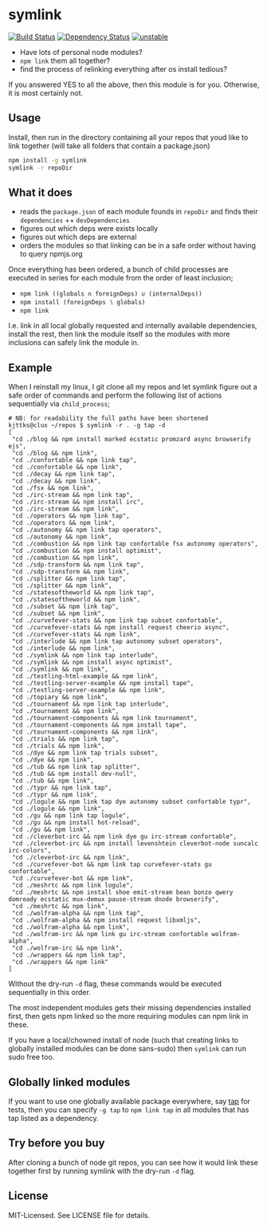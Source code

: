# symlink
[![Build Status](https://secure.travis-ci.org/clux/symlink.png)](http://travis-ci.org/clux/symlink)
[![Dependency Status](https://david-dm.org/clux/symlink.png)](https://david-dm.org/clux/symlink)
[![unstable](http://hughsk.github.io/stability-badges/dist/unstable.svg)](http://nodejs.org/api/documentation.html#documentation_stability_index)

- Have lots of personal node modules?
- `npm link` them all together?
- find the process of relinking everything after os install tedious?

If you answered YES to all the above, then this module is for you.
Otherwise, it is most certainly not.

## Usage
Install, then run in the directory containing all your repos that youd like to link together (will take all folders that contain a package.json)

```bash
npm install -g symlink
symlink -r repoDir
```

## What it does

- reads the `package.json` of each module founds in `repoDir` and finds their `dependencies` ++ `devDependencies`
- figures out which deps were exists locally
- figures out which deps are external
- orders the modules so that linking can be in a safe order without having to query npmjs.org

Once everything has been ordered, a bunch of child processes are executed in series for each module from the order of least inclusion;

- `npm link ((globals ∩ foreignDeps) ∪ (internalDeps))`
- `npm install (foreignDeps ∖ globals)`
- `npm link`

I.e. link in all local globally requested and internally available dependencies, install the rest, then link the module itself so the modules with more inclusions can safely link the module in.

## Example
When I reinstall my linux, I git clone all my repos and let symlink figure out a safe order of commands and perform the following list of actions sequentially via `child_process`;

```
# NB: for readability the full paths have been shortened
kjttks@clux ~/repos $ symlink -r . -g tap -d
[
 "cd ./blog && npm install marked ecstatic promzard async browserify ejs",
 "cd ./blog && npm link",
 "cd ./confortable && npm link tap",
 "cd ./confortable && npm link",
 "cd ./decay && npm link tap",
 "cd ./decay && npm link",
 "cd ./fsx && npm link",
 "cd ./irc-stream && npm link tap",
 "cd ./irc-stream && npm install irc",
 "cd ./irc-stream && npm link",
 "cd ./operators && npm link tap",
 "cd ./operators && npm link",
 "cd ./autonomy && npm link tap operators",
 "cd ./autonomy && npm link",
 "cd ./combustion && npm link tap confortable fsx autonomy operators",
 "cd ./combustion && npm install optimist",
 "cd ./combustion && npm link",
 "cd ./sdp-transform && npm link tap",
 "cd ./sdp-transform && npm link",
 "cd ./splitter && npm link tap",
 "cd ./splitter && npm link",
 "cd ./statesoftheworld && npm link tap",
 "cd ./statesoftheworld && npm link",
 "cd ./subset && npm link tap",
 "cd ./subset && npm link",
 "cd ./curvefever-stats && npm link tap subset confortable",
 "cd ./curvefever-stats && npm install request cheerio async",
 "cd ./curvefever-stats && npm link",
 "cd ./interlude && npm link tap autonomy subset operators",
 "cd ./interlude && npm link",
 "cd ./symlink && npm link tap interlude",
 "cd ./symlink && npm install async optimist",
 "cd ./symlink && npm link",
 "cd ./testling-html-example && npm link",
 "cd ./testling-server-example && npm install tape",
 "cd ./testling-server-example && npm link",
 "cd ./topiary && npm link",
 "cd ./tournament && npm link tap interlude",
 "cd ./tournament && npm link",
 "cd ./tournament-components && npm link tournament",
 "cd ./tournament-components && npm install tape",
 "cd ./tournament-components && npm link",
 "cd ./trials && npm link tap",
 "cd ./trials && npm link",
 "cd ./dye && npm link tap trials subset",
 "cd ./dye && npm link",
 "cd ./tub && npm link tap splitter",
 "cd ./tub && npm install dev-null",
 "cd ./tub && npm link",
 "cd ./typr && npm link tap",
 "cd ./typr && npm link",
 "cd ./logule && npm link tap dye autonomy subset confortable typr",
 "cd ./logule && npm link",
 "cd ./gu && npm link tap logule",
 "cd ./gu && npm install hot-reload",
 "cd ./gu && npm link",
 "cd ./cleverbot-irc && npm link dye gu irc-stream confortable",
 "cd ./cleverbot-irc && npm install levenshtein cleverbot-node suncalc irc-colors",
 "cd ./cleverbot-irc && npm link",
 "cd ./curvefever-bot && npm link tap curvefever-stats gu confortable",
 "cd ./curvefever-bot && npm link",
 "cd ./meshrtc && npm link logule",
 "cd ./meshrtc && npm install shoe emit-stream bean bonzo qwery domready ecstatic mux-demux pause-stream dnode browserify",
 "cd ./meshrtc && npm link",
 "cd ./wolfram-alpha && npm link tap",
 "cd ./wolfram-alpha && npm install request libxmljs",
 "cd ./wolfram-alpha && npm link",
 "cd ./wolfram-irc && npm link gu irc-stream confortable wolfram-alpha",
 "cd ./wolfram-irc && npm link",
 "cd ./wrappers && npm link tap",
 "cd ./wrappers && npm link"
]
```

Without the dry-run `-d` flag, these commands would be executed sequentially in this order.

The most independent modules gets their missing dependencies installed first, then gets npm linked so the more requiring modules can npm link in these.

If you have a local/chowned install of node (such that creating links to globally installed modules can be done sans-sudo) then `symlink` can run sudo free too.

## Globally linked modules
If you want to use one globally available package everywhere, say [tap](https://npmjs.org/package/tap) for tests, then you can specify `-g tap` to `npm link tap` in all modules that has tap listed as a dependency.

## Try before you buy
After cloning a bunch of node git repos, you can see how it would link these together first by running symlink with the dry-run `-d` flag.

## License
MIT-Licensed. See LICENSE file for details.
